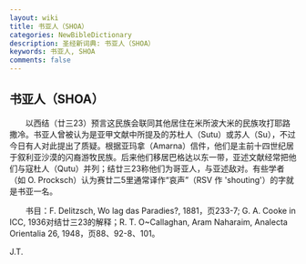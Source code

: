 ```yaml
---
layout: wiki
title: 书亚人（SHOA）
categories: NewBibleDictionary
description: 圣经新词典: 书亚人（SHOA）
keywords: 书亚人, SHOA
comments: false
---
```


## 书亚人（SHOA）

　　以西结（廿三23）预言这民族会联同其他居住在米所波大米的民族攻打耶路撒冷。书亚人曾被认为是亚甲文献中所提及的苏杜人（Sutu）或苏人（Su），不过今日有人对此提出了质疑。根据亚玛拿（Amarna）信件，他们是主前十四世纪居于叙利亚沙漠的闪裔游牧民族。后来他们移居巴格达以东一带，亚述文献经常把他们与寇杜人（Qutu）并列；结廿三23称他们为哥亚人，与亚述敌对。有些学者（如 O. Procksch）认为赛廿二5里通常译作“哀声”（RSV 作 'shouting'）的字就是书亚一名。

　　书目：F. Delitzsch, Wo lag das Paradies?, 1881，页233-7; G. A. Cooke in ICC, 1936对结廿三23的解释；R. T. O~Callaghan, Aram Naharaim, Analecta Orientalia 26, 1948，页88、92-8、101。

J.T.








